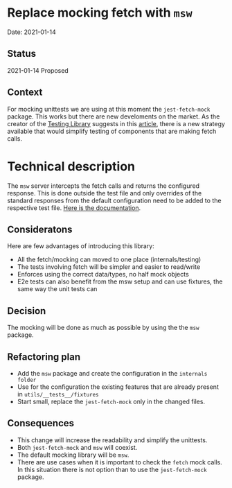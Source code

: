 # Replace mocking fetch with `msw`

Date: 2021-01-14

## Status

2021-01-14 Proposed

## Context

For mocking unittests we are using at this moment the `jest-fetch-mock` package. This works but there are new develoments on the market. As the creator of the [Testing Library](https://testing-library.com/) suggests in this [article](https://kentcdodds.com/blog/stop-mocking-fetch), there is a new strategy available that would simplify testing of components that are making fetch calls.

# Technical description

The `msw` server intercepts the fetch calls and returns the configured response. This is done outside the test file and only overrides of the standard responses from the default configuration need to be added to the respective test file. [Here is the documentation](https://github.com/mswjs/msw).

## Consideratons

Here are few advantages of introducing this library:

- All the fetch/mocking can moved to one place (internals/testing)
- The tests involving fetch will be simpler and easier to read/write
- Enforces using the correct data/types, no half mock objects
- E2e tests can also benefit from the msw setup and can use fixtures, the same way the unit tests can

## Decision

The mocking will be done as much as possible by using the the `msw` package.

## Refactoring plan

- Add the `msw` package and create the configuration in the `internals folder`
- Use for the configuration the existing features that are already present in `utils/__tests__/fixtures`
- Start small, replace the `jest-fetch-mock` only in the changed files.

## Consequences

- This change will increase the readability and simplify the unittests.
- Both `jest-fetch-mock` and `msw` will coexist.
- The default mocking library will be `msw`.
- There are use cases when it is important to check the `fetch` mock calls. In this situation there is not option than to use the `jest-fetch-mock` package.
